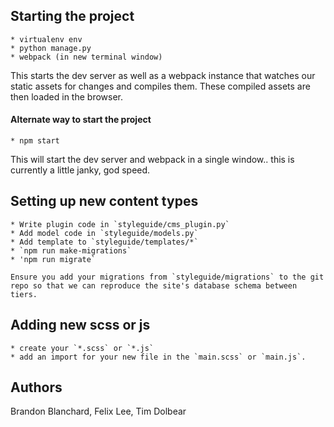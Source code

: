 


## Starting the project ##
    * virtualenv env
    * python manage.py
    * webpack (in new terminal window)

This starts the dev server as well as a webpack instance that watches our static assets for changes and compiles them. These compiled assets are then loaded in the browser.

#### Alternate way to start the project ####
    * npm start

This will start the dev server and webpack in a single window.. this is currently a little janky, god speed.

## Setting up new content types ##
    * Write plugin code in `styleguide/cms_plugin.py`
    * Add model code in `styleguide/models.py`
    * Add template to `styleguide/templates/*`
    * `npm run make-migrations`
    * 'npm run migrate`

    Ensure you add your migrations from `styleguide/migrations` to the git repo so that we can reproduce the site's database schema between tiers.

## Adding new scss or js ##
    * create your `*.scss` or `*.js`
    * add an import for your new file in the `main.scss` or `main.js`.


## Authors ##
Brandon Blanchard, Felix Lee, Tim Dolbear